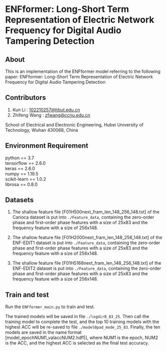 # ENFformer: Long-Short Term Representation of Electric Network Frequency for Digital Audio Tampering Detection

## About 
This is an implementation of the ENFformer model referring to the following paper: ENFformer: Long-Short Term Representation of Electric Network Frequency for Digital
Audio Tampering Detection

## Contributors
1. Kun Li : 102210257@hbut.edu.cn
2. Zhifeng Wang : zfwang@ccnu.edu.cn</br>

School of Electrical and Electronic Engineering, Hubei University of Technology, Wuhan 430068, China

## Environment Requirement
python == 3.7</br>
tensorflow == 2.6.0</br>
keras == 2.6.0</br>
numpy == 1.19.5</br>
scikit-learn == 1.0.2</br>
librosa == 0.8.0</br>

## Datasets
1. The shallow feature file [F01H500next_fram_len_148_256_148.txt] of the Carioca dataset is put into `./Feature_data`, containing the zero-order phase and first-order phase features with a size of 25x83 and the frequency feature with a size of 256x148.

2. The shallow feature file [F01H2000next_fram_len_148_256_148.txt] of the ENF-EDIT1 dataset is put into `./Feature_data`, containing the zero-order phase and first-order phase features with a size of 25x83 and the frequency feature with a size of 256x148.

3. The shallow feature file [F01H5168next_fram_len_148_256_148.txt] of the ENF-EDIT2 dataset is put into `./Feature_data`, containing the zero-order phase and first-order phase features with a size of 25x83 and the frequency feature with a size of 256x148.

## Train and test 
Run the `ENFformer_main.py` to train and test.

The trained models will be saved in file `./logdir0_83_25`. Then call the training model to complete the test, and the top 10 training models with the highest ACC will be re-saved to file `./model0pad_mode_25_83`. Finally, the ten models are saved in the name format [model_epochNUM1_valaccNUM2.hdf5], where NUM1 is the epoch, NUM2 is the ACC, and the highest ACC is selected as the final test accuracy.